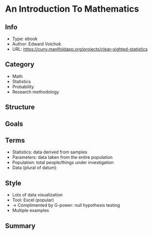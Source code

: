 # An Introduction To Mathematics

## Info
- Type: ebook
- Author: Edward Volchok
- URL: https://cuny.manifoldapp.org/projects/clear-sighted-statistics

## Category
- Math
- Statistics
- Probability
- Research methodology

## Structure


## Goals


## Terms
- Statistics: data derived from samples
- Parameters: data taken from the entire population
- Population: total people/things under investigation
- Data (plural of datum)

## Style
- Lots of data visualization
- Tool: Excel (popular)
- -> Complimented by G-power: null hypothesis testing
- Multiple examples

## Summary